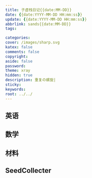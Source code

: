```yaml
---
title: 子虚栈日记{{date:MM-DD}}
date: {{date:YYYY-MM-DD HH:mm:ss}}
update: {{date:YYYY-MM-DD HH:mm:ss}}
abbrlink: sands{{date:MM-DD}}
tags:

categories:
cover: /images/sharp.svg
katex: false
comments: false
copyright:
aside: false
password:
theme: xray
hidden: true
description: 重复の螺旋|
sticky: 
keywords:
root: ../../
---
```

## 英语

## 数学

## 材料


## SeedCollecter
